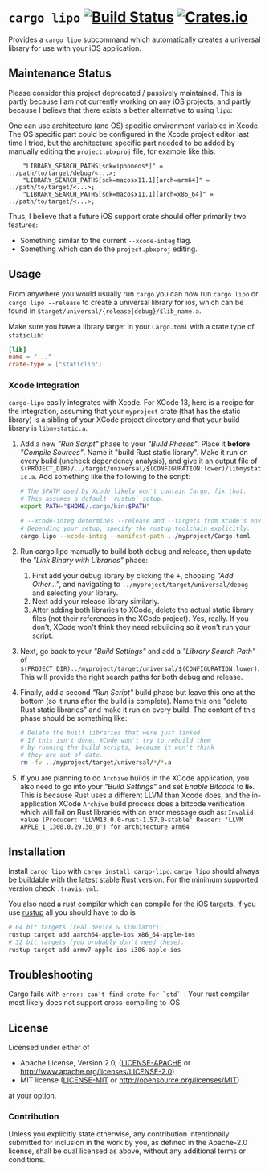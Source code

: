 # `cargo lipo` [![Build Status](https://img.shields.io/github/workflow/status/TimNN/cargo-lipo/Test/master)](https://github.com/TimNN/cargo-lipo/actions) [![Crates.io](https://img.shields.io/crates/v/cargo-lipo.svg)](https://crates.io/crates/cargo-lipo)

Provides a `cargo lipo` subcommand which automatically creates a universal library for use with your iOS application.

## Maintenance Status

Please consider this project deprecated / passively maintained. This is partly because I am not currently working on any iOS projects, and partly because I believe that there exists a better alternative to using `lipo`:

One can use architecture (and OS) specific environment variables in Xcode. The OS specific part could be configured in the Xcode project editor last time I tried, but the architecture specific part needed to be added by manually editing the `project.pbxproj` file, for example like this:

```plain
    "LIBRARY_SEARCH_PATHS[sdk=iphoneos*]" = ../path/to/target/debug/<...>;
    "LIBRARY_SEARCH_PATHS[sdk=macosx11.1][arch=arm64]" = ../path/to/target/<...>;
    "LIBRARY_SEARCH_PATHS[sdk=macosx11.1][arch=x86_64]" = ../path/to/target/<...>;
```

Thus, I believe that a future iOS support crate should offer primarily two features:

* Something similar to the current `--xcode-integ` flag.
* Something which can do the `project.pbxproj` editing.

## Usage

From anywhere you would usually run `cargo` you can now run `cargo lipo` or `cargo lipo --release` to create a universal library for ios, which can be found in `$target/universal/{release|debug}/$lib_name.a`.

Make sure you have a library target in your `Cargo.toml` with a crate type of `staticlib`:

```toml
[lib]
name = "..."
crate-type = ["staticlib"]
```

### Xcode Integration

`cargo-lipo` easily integrates with Xcode. For XCode 13, here is a recipe for the integration, assuming that your `myproject` crate (that has the static library) is a sibling of your XCode project directory and that your build library is `libmystatic.a`.

1. Add a new *"Run Script"* phase to your *"Build Phases"*. Place it **before** *"Compile Sources"*. Name it "build Rust static library". Make it run on every build (uncheck dependency analysis), and give it an output file of `$(PROJECT_DIR)/../target/universal/$(CONFIGURATION:lower)/libmystatic.a`.  Add something like the following to the script:

    ```bash
    # The $PATH used by Xcode likely won't contain Cargo, fix that.
    # This assumes a default `rustup` setup.
    export PATH="$HOME/.cargo/bin:$PATH"

    # --xcode-integ determines --release and --targets from Xcode's env vars.
    # Depending your setup, specify the rustup toolchain explicitly.
    cargo lipo --xcode-integ --manifest-path ../myproject/Cargo.toml
    ```

2. Run cargo lipo manually to build both debug and release, then update the *"Link Binary with Libraries"* phase:
   1. First add your debug library by clicking the <kbd>+</kbd>, choosing *"Add Other..."*, and navigating to `../myproject/target/universal/debug` and selecting your library.
   2. Next add your release library similarly.
   3. After adding both libraries to XCode, delete the actual static library files (not their references in the XCode project).  Yes, really.  If you don't, XCode won't think they need rebuilding so it won't run your script.

3. Next, go back to your *"Build Settings"* and add a *"Library Search Path"* of `$(PROJECT_DIR)../myproject/target/universal/$(CONFIGURATION:lower)`.  This will provide the right search paths for both debug and release.

4. Finally, add a second *"Run Script"* build phase but leave this one at the bottom (so it runs after the build is complete).  Name this one "delete Rust static libraries" and make it run on every build.  The content of this phase should be something like:
   ```bash
   # Delete the built libraries that were just linked.
   # If this isn't done, XCode won't try to rebuild them
   # by running the build scripts, because it won't think
   # they are out of date.
   rm -fv ../myproject/target/universal/*/*.a
   ```
5. If you are planning to do `Archive` builds in the XCode application, you also need to go into your *"Build Settings"* and set *Enable Bitcode* to **`No`**.  This is because Rust uses a different LLVM than Xcode does, and the in-application XCode `Archive` build process does a bitcode verification which will fail on Rust libraries with an error message such as: `Invalid value (Producer: 'LLVM13.0.0-rust-1.57.0-stable' Reader: 'LLVM APPLE_1_1300.0.29.30_0') for architecture arm64`

## Installation

Install `cargo lipo` with `cargo install cargo-lipo`. `cargo lipo` should always be buildable with the latest stable Rust version. For the minimum supported version check `.travis.yml`.

You also need a rust compiler which can compile for the iOS targets. If you use [rustup](https://www.rustup.rs/) all you should have to do is

```sh
# 64 bit targets (real device & simulator):
rustup target add aarch64-apple-ios x86_64-apple-ios
# 32 bit targets (you probably don't need these):
rustup target add armv7-apple-ios i386-apple-ios
```

## Troubleshooting

 Cargo fails with ``error: can't find crate for `std` ``: Your rust compiler most likely does not support cross-compiling to iOS.

## License

Licensed under either of

 * Apache License, Version 2.0, ([LICENSE-APACHE](LICENSE-APACHE) or http://www.apache.org/licenses/LICENSE-2.0)
 * MIT license ([LICENSE-MIT](LICENSE-MIT) or http://opensource.org/licenses/MIT)

at your option.

### Contribution

Unless you explicitly state otherwise, any contribution intentionally submitted for inclusion in the work by you, as defined in the Apache-2.0 license, shall be dual licensed as above, without any additional terms or conditions.
